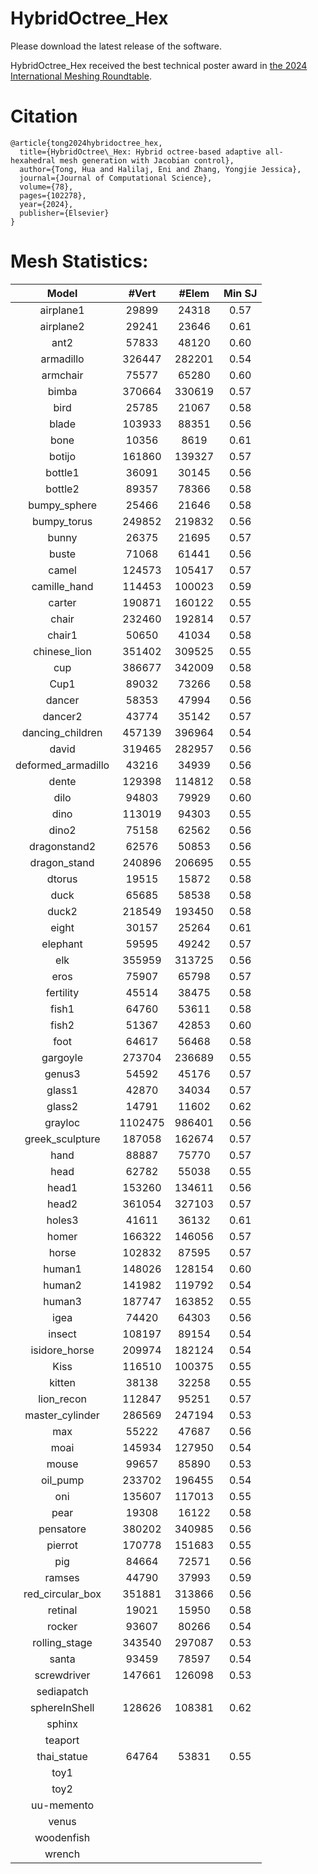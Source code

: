 # HybridOctree_Hex
Please download the latest release of the software.

HybridOctree_Hex received the best technical poster award in [the 2024 International Meshing Roundtable](https://internationalmeshingroundtable.com/awards/).

# Citation
```angular2html
@article{tong2024hybridoctree_hex,
  title={HybridOctree\_Hex: Hybrid octree-based adaptive all-hexahedral mesh generation with Jacobian control},
  author={Tong, Hua and Halilaj, Eni and Zhang, Yongjie Jessica},
  journal={Journal of Computational Science},
  volume={78},
  pages={102278},
  year={2024},
  publisher={Elsevier}
}
```

# Mesh Statistics:
|Model|#Vert|#Elem|Min SJ|
| :--: | :--: | :--: | :--: |
|airplane1|29899|24318|0.57|
|airplane2|29241|23646|0.61|
|ant2|57833|48120|0.60|
|armadillo|326447|282201|0.54|
|armchair|75577|65280|0.60|
|bimba|370664|330619|0.57|
|bird|25785|21067|0.58|
|blade|103933|88351|0.56|
|bone|10356|8619|0.61|
|botijo|161860|139327|0.57|
|bottle1|36091|30145|0.56|
|bottle2|89357|78366|0.58|
|bumpy_sphere|25466|21646|0.58|
|bumpy_torus|249852|219832|0.56|
|bunny|26375|21695|0.57|
|buste|71068|61441|0.56|
|camel|124573|105417|0.57|
|camille_hand|114453|100023|0.59|
|carter|190871|160122|0.55|
|chair|232460|192814|0.57|
|chair1|50650|41034|0.58|
|chinese_lion|351402|309525|0.55|
|cup|386677|342009|0.58|
|Cup1|89032|73266|0.58|
|dancer|58353|47994|0.56|
|dancer2|43774|35142|0.57|
|dancing_children|457139|396964|0.54|
|david|319465|282957|0.56|
|deformed_armadillo|43216|34939|0.56|
|dente|129398|114812|0.58|
|dilo|94803|79929|0.60|
|dino|113019|94303|0.55|
|dino2|75158|62562|0.56|
|dragonstand2|62576|50853|0.56|
|dragon_stand|240896|206695|0.55|
|dtorus|19515|15872|0.58|
|duck|65685|58538|0.58|
|duck2|218549|193450|0.58|
|eight|30157|25264|0.61|
|elephant|59595|49242|0.57|
|elk|355959|313725|0.56|
|eros|75907|65798|0.57|
|fertility|45514|38475|0.58|
|fish1|64760|53611|0.58|
|fish2|51367|42853|0.60|
|foot|64617|56468|0.58|
|gargoyle|273704|236689|0.55|
|genus3|54592|45176|0.57|
|glass1|42870|34034|0.57|
|glass2|14791|11602|0.62|
|grayloc|1102475|986401|0.56|
|greek_sculpture|187058|162674|0.57|
|hand|88887|75770|0.57|
|head|62782|55038|0.55|
|head1|153260|134611|0.56|
|head2|361054|327103|0.57|
|holes3|41611|36132|0.61|
|homer|166322|146056|0.57|
|horse|102832|87595|0.57|
|human1|148026|128154|0.60|
|human2|141982|119792|0.54|
|human3|187747|163852|0.55|
|igea|74420|64303|0.56|
|insect|108197|89154|0.54|
|isidore_horse|209974|182124|0.54|
|Kiss|116510|100375|0.55|
|kitten|38138|32258|0.55|
|lion_recon|112847|95251|0.57|
|master_cylinder|286569|247194|0.53|
|max|55222|47687|0.56|
|moai|145934|127950|0.54|
|mouse|99657|85890|0.53|
|oil_pump|233702|196455|0.54|
|oni|135607|117013|0.55|
|pear|19308|16122|0.58|
|pensatore|380202|340985|0.56|
|pierrot|170778|151683|0.55|
|pig|84664|72571|0.56|
|ramses|44790|37993|0.59|
|red_circular_box|351881|313866|0.56|
|retinal|19021|15950|0.58|
|rocker|93607|80266|0.54|
|rolling_stage|343540|297087|0.53|
|santa|93459|78597|0.54|
|screwdriver|147661|126098|0.53|
|sediapatch||||
|sphereInShell|128626|108381|0.62|
|sphinx||||
|teaport||||
|thai_statue|64764|53831|0.55|
|toy1||||
|toy2||||
|uu-memento||||
|venus||||
|woodenfish||||
|wrench||||
